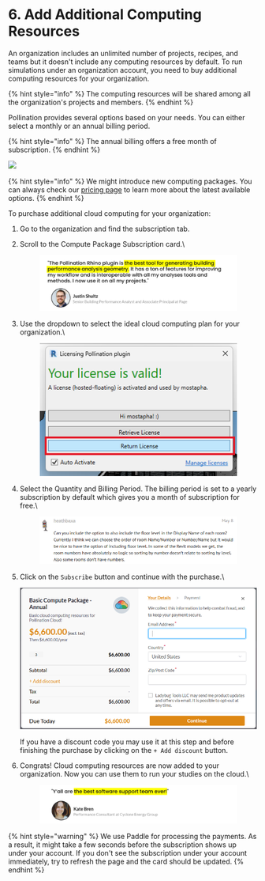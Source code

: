 # 6. Add Additional Computing Resources

An organization includes an unlimited number of projects, recipes, and teams but it doesn't include any computing resources by default. To run simulations under an organization account, you need to buy additional computing resources for your organization.

{% hint style="info" %}
The computing resources will be shared among all the organization's projects and members.
{% endhint %}

Pollination provides several options based on your needs. You can either select a monthly or an annual billing period.

{% hint style="info" %}
The annual billing offers a free month of subscription.
{% endhint %}

![](../../.gitbook/assets/cloud\_computing\_updated\_pricing.jpg)

{% hint style="info" %}
We might introduce new computing packages. You can always check our [pricing page](https://www.pollination.solutions/pricing#cloud-computing) to learn more about the latest available options.
{% endhint %}

To purchase additional cloud computing for your organization:

1. Go to the organization and find the subscription tab.
2.  Scroll to the Compute Package Subscription card.\


    <figure><img src="../../.gitbook/assets/image (5) (1) (1).png" alt=""><figcaption></figcaption></figure>
3.  Use the dropdown to select the ideal cloud computing plan for your organization.\


    <figure><img src="../../.gitbook/assets/image (6) (1).png" alt=""><figcaption></figcaption></figure>
4.  Select the Quantity and Billing Period. The billing period is set to a yearly subscription by default which gives you a month of subscription for free.\


    <figure><img src="../../.gitbook/assets/image (3) (1) (1) (1) (1).png" alt=""><figcaption></figcaption></figure>
5.  Click on the `Subscribe` button and continue with the purchase.\


    ![Payment](../../.gitbook/assets/organization-setup/buy-org-cloud-compute-5.png)

    If you have a discount code you may use it at this step and before finishing the purchase by clicking on the `+ Add discount` button.
6.  Congrats! Cloud computing resources are now added to your organization. Now you can use them to run your studies on the cloud.\


    <figure><img src="../../.gitbook/assets/image (4) (1) (1) (1).png" alt=""><figcaption></figcaption></figure>

{% hint style="warning" %}
We use Paddle for processing the payments. As a result, it might take a few seconds before the subscription shows up under your account. If you don't see the subscription under your account immediately, try to refresh the page and the card should be updated.
{% endhint %}
